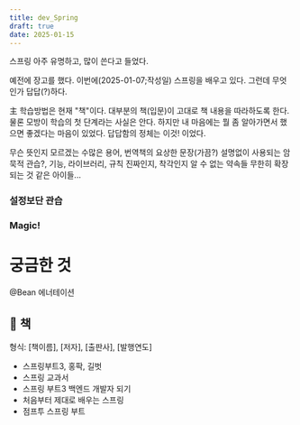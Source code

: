 ```yaml
---
title: dev_Spring
draft: true
date: 2025-01-15
---
```

스프링
아주 유명하고, 많이 쓴다고 들었다. 

예전에 장고를 했다. 
이번에(2025-01-07;작성일) 스프링을 배우고 있다. 
그런데 무엇인가 답답(?)하다.  

主 학습방법은 현재 "책"이다. 
대부분의 책(입문)이 고대로 책 내용을 따라하도록 한다. 
물론 모방이 학습의 첫 단계라는 사실은 안다. 
하지만 내 마음에는 뭘 좀 알아가면서 했으면 좋겠다는 마음이 있었다. 
답답함의 정체는 이것! 이었다. 

무슨 뜻인지 모르겠는 수많은 용어,
번역책의 요상한 문장(가끔?)
설명없이 사용되는 암묵적 관습?, 기능, 라이브러리, 규칙
진짜인지, 착각인지 알 수 없는 약속들 
무한히 확장되는 것 같은 아이들...

### 설정보단 관습

### Magic!




# 궁금한 것
@Bean 에너테이션


## 🧐 책

형식: [책이름], [저자], [출판사], [발행연도]

- 스프링부트3, 홍팍, 길벗
- 스프링 교과서
- 스프링 부트3 백엔드 개발자 되기
- 처음부터 제대로 배우는 스프링
- 점프투 스프링 부트

